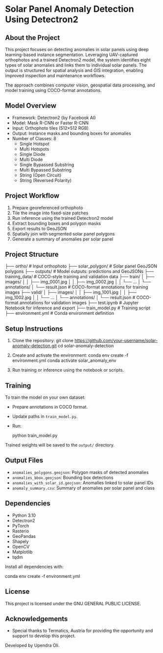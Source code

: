 # Solar Panel Anomaly Detection Using Detectron2

## About the Project

This project focuses on detecting anomalies in solar panels using deep learning-based instance segmentation. Leveraging UAV-captured orthophotos and a trained Detectron2 model, the system identifies eight types of solar anomalies and links them to individual solar panels. The output is structured for spatial analysis and GIS integration, enabling improved inspection and maintenance workflows.

The approach combines computer vision, geospatial data processing, and model training using COCO-format annotations.

## Model Overview

- Framework: Detectron2 (by Facebook AI)
- Model: Mask R-CNN or Faster R-CNN
- Input: Orthophoto tiles (512×512 RGB)
- Output: Instance masks and bounding boxes for anomalies
- Number of Classes: 8
  - Single Hotspot
  - Multi Hotspots
  - Single Diode
  - Multi Diode
  - Single Bypassed Substring
  - Multi Bypassed Substring
  - String (Open Circuit)
  - String (Reversed Polarity)

## Project Workflow

1. Prepare georeferenced orthophoto
2. Tile the image into fixed-size patches
3. Run inference using the trained Detectron2 model
4. Extract bounding boxes and polygon masks
5. Export results to GeoJSON
6. Spatially join with segmented solar panel polygons
7. Generate a summary of anomalies per solar panel

## Project Structure

├── ortho/ # Input orthophoto
├── solar_polygon/ # Solar panel GeoJSON polygons
├── outputs/ # Model outputs: predictions and GeoJSONs
├── training_data/ # COCO-style training and validation data
  ├── train/
  │   ├── images/
  │   │   ├── img_0001.jpg
  │   │   ├── img_0002.jpg
  │   │   └── ...
  │   └── annotations/
  │       └── result.json         # COCO-format annotations for training images
  ├── valid/
  │   ├── images/
  │   │   ├── img_1001.jpg
  │   │   ├── img_1002.jpg
  │   │   └── ...
  │   └── annotations/
  │       └── result.json           # COCO-format annotations for validation images
├── test.ipynb # Jupyter Notebook for inference and export
├── train_model.py # Training script
├── environment.yml # Conda environment definition



## Setup Instructions

1. Clone the repository:
   git clone https://github.com/your-username/solar-anomaly-detection.git
   cd solar-anomaly-detection

2. Create and activate the environment:
   conda env create -f environment.yml
   conda activate solar_anomaly_env

3. Run training or inference using the notebook or scripts.

## Training

To train the model on your own dataset:

- Prepare annotations in COCO format.
- Update paths in `train_model.py`.
- Run:

  python train_model.py

Trained weights will be saved to the `output/` directory.

## Output Files

- `anomalies_polygons.geojson`: Polygon masks of detected anomalies
- `anomalies_bbox.geojson`: Bounding box detections
- `anomalies_with_solar_id.geojson`: Anomalies linked to solar panel IDs
- `anomaly_summary.csv`: Summary of anomalies per solar panel and class

## Dependencies

- Python 3.10
- Detectron2
- PyTorch
- Rasterio
- GeoPandas
- Shapely
- OpenCV
- Matplotlib
- tqdm

Install all dependencies with:

   conda env create -f environment.yml

## License

This project is licensed under the GNU GENERAL PUBLIC LICENSE.

## Acknowledgements
- Special thanks to Termatics, Austria for providing the opportunity and support to develop this project.

Developed by Upendra Oli.

